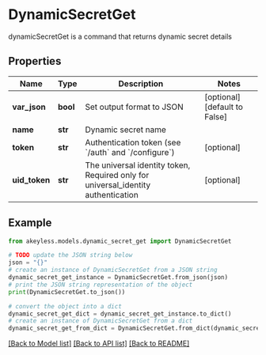 # DynamicSecretGet

dynamicSecretGet is a command that returns dynamic secret details

## Properties

Name | Type | Description | Notes
------------ | ------------- | ------------- | -------------
**var_json** | **bool** | Set output format to JSON | [optional] [default to False]
**name** | **str** | Dynamic secret name | 
**token** | **str** | Authentication token (see &#x60;/auth&#x60; and &#x60;/configure&#x60;) | [optional] 
**uid_token** | **str** | The universal identity token, Required only for universal_identity authentication | [optional] 

## Example

```python
from akeyless.models.dynamic_secret_get import DynamicSecretGet

# TODO update the JSON string below
json = "{}"
# create an instance of DynamicSecretGet from a JSON string
dynamic_secret_get_instance = DynamicSecretGet.from_json(json)
# print the JSON string representation of the object
print(DynamicSecretGet.to_json())

# convert the object into a dict
dynamic_secret_get_dict = dynamic_secret_get_instance.to_dict()
# create an instance of DynamicSecretGet from a dict
dynamic_secret_get_from_dict = DynamicSecretGet.from_dict(dynamic_secret_get_dict)
```
[[Back to Model list]](../README.md#documentation-for-models) [[Back to API list]](../README.md#documentation-for-api-endpoints) [[Back to README]](../README.md)


